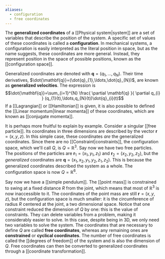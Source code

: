 ```yaml
---
aliases:
  - configuration
  - free coordinates
---
```

The **generalized coordinates** of a [[Physical system|system]] are a set of variables that describe the position of the system. A specific set of values of these coordinates is called a **configuration**. In mechanical systems, a configuration is easily interpreted as the literal position in space, but as the name suggests, these coordinates are more general. Instead, they represent position in the space of possible positions, known as the [[configuration space]].

Generalized coordinates are denoted with $\mathbf{q}=(q_{1},\ldots,q_{N})$. Their time derivatives, $\dot{\mathbf{q}}=(\dot{q}_{1},\ldots,\dot{q}_{N})$, are known as **generalized velocities**. The expression is
$$\dot{\mathbf{q}}=\sum_{i=1}^{N} \frac{ \partial \mathbf{q} }{ \partial q_{i} } (q_{1}(t),\ldots,q_{N}(t))\dot{q}_{i}(t)$$
If a [[Lagrangian]] or [[Hamiltonian]] is given, it is also possible to defined the [[Linear momentum|linear momenta]] of these coordinates, which are known as [[conjugate momenta]].

It is perhaps more fruitful to explain by example. Consider a singular [[free particle]]. Its coordinates in three dimensions are described by the vector $\mathbf{r}=(x,y,z)$. In this simple case, these coordinates *are* the generalized coordinates. Since there are no [[Constraint|constraints]], the configuration space, which we'll call $Q$, is $Q=\mathbb{R}^{3}$. Say now we have two free particles. The positions of the particles are $\mathbf{r}_{1}=(x_{1},y_{1},z_{1})$ and $\mathbf{r}_{2}=(x_{2},y_{2},z_{2})$, but the *generalized* coordinates are $\mathbf{q}=(x_{1},x_{2},y_{1},y_{2},z_{1},z_{2})$. This is because the generalized coordinates described the system as a whole. The configuration space is now $Q=\mathbb{R}^{6}$.

Say now we have a [[simple pendulum]]. The [[point mass]] is constrained to swing at a fixed distance $R$ from the joint, which means that most of $\mathbb{R}^{3}$ is now inaccessible to it. The coordinates of the point mass are still $\mathbf{r}=(x,y,z)$, but the configuration space is much smaller: it is the circumference of radius $R$ centered at the joint, a two dimensional space. Notice that one constraint reduced the dimension of $Q$ by one: this is the value of constraints. They can delete variables from a problem, making it considerably easier to solve. In this case, despite being in 3D, we only need two variables to solve the system. The coordinates that are necessary to define $Q$ are called **free coordinates**, whereas any remaining ones are **constrained** or **cyclical coordinates**. The number of free coordinates is called the [[degrees of freedom]] of the system and is also the dimension of $Q$. Free coordinates can then be converted to generalized coordinates through a [[coordinate transformation]].
